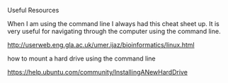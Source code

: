 Useful Resources

When I am using the command line I always had this cheat sheet up. It is very useful for navigating through the computer using the command line.

http://userweb.eng.gla.ac.uk/umer.ijaz/bioinformatics/linux.html


how to mount a hard drive using the command line

https://help.ubuntu.com/community/InstallingANewHardDrive
